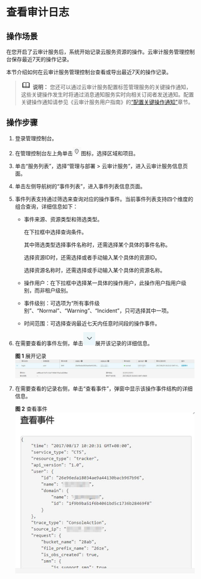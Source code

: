 # 查看审计日志<a name="zh-cn_topic_0110866980"></a>

## 操作场景<a name="sa2c6542f5aa8472983ddde0bbd969276"></a>

在您开启了云审计服务后，系统开始记录云服务资源的操作。云审计服务管理控制台保存最近7天的操作记录。

本节介绍如何在云审计服务管理控制台查看或导出最近7天的操作记录。

>![](public_sys-resources/icon-note.gif) **说明：** 
>您还可以通过云审计服务配置标签管理服务的关键操作通知，这些关键操作发生时将通过消息通知服务实时向相关订阅者发送通知。配置关键操作通知请参见《云审计服务用户指南》的[“配置关键操作通知”](https://support.huaweicloud.com/qs-cts/cts_01_0001.html)章节。

## 操作步骤<a name="se89908b1f430445b8eb519a773c1f8fb"></a>

1.  登录管理控制台。
2.  在管理控制台左上角单击![](figures/icon-region.png)图标，选择区域和项目。
3.  单击“服务列表”，选择“管理与部署 \> 云审计服务”，进入云审计服务信息页面。
4.  单击左侧导航树的“事件列表”，进入事件列表信息页面。
5.  事件列表支持通过筛选来查询对应的操作事件。当前事件列表支持四个维度的组合查询，详细信息如下：

    -   事件来源、资源类型和筛选类型。

        在下拉框中选择查询条件。

        其中筛选类型选择事件名称时，还需选择某个具体的事件名称。

        选择资源ID时，还需选择或者手动输入某个具体的资源ID。

        选择资源名称时，还需选择或手动输入某个具体的资源名称。

    -   操作用户：在下拉框中选择某一具体的操作用户，此操作用户指用户级别，而非租户级别。
    -   事件级别：可选项为“所有事件级别”、“Normal”、“Warning”、“Incident”，只可选择其中一项。
    -   时间范围：可选择查询最近七天内任意时间段的操作事件。


1.  在需要查看的事件左侧，单击![](figures/icon-dropdown.jpg)展开该记录的详细信息。

    **图 1**  展开记录<a name="zh-cn_topic_0030598499_fig56347991104238"></a>  
    ![](figures/展开记录.jpg "展开记录")

2.  在需要查看的记录右侧，单击“查看事件”，弹窗中显示该操作事件结构的详细信息。

    **图 2**  查看事件<a name="f99f88463c8574267a6443507d7949e46"></a>  
    ![](figures/查看事件.jpg "查看事件")


